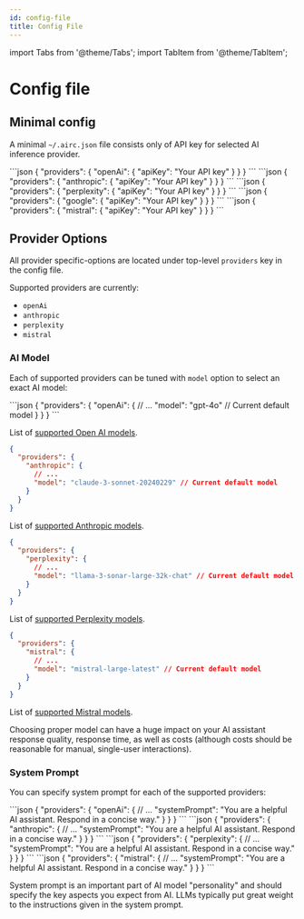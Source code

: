 ```yaml
---
id: config-file
title: Config File
---
```


import Tabs from '@theme/Tabs';
import TabItem from '@theme/TabItem';

# Config file

## Minimal config

A minimal `~/.airc.json` file consists only of API key for selected AI inference provider.

<Tabs groupId="provider">
<TabItem value="openAi" label="Open AI">
```json
{
  "providers": {
    "openAi": {
      "apiKey": "Your API key"
    }
  }
}
```
</TabItem>
<TabItem value="anthropic" label="Anthropic">
```json
{
  "providers": {
    "anthropic": {
      "apiKey": "Your API key"
    }
  }
}
```
</TabItem>
<TabItem value="perplexity" label="Perplexity">
```json
{
  "providers": {
    "perplexity": {
      "apiKey": "Your API key"
    }
  }
}
```
</TabItem>
<TabItem value="google" label="Google">
```json
{
  "providers": {
    "google": {
      "apiKey": "Your API key"
    }
  }
}
```
</TabItem>
<TabItem value="mistral" label="Mistral">
```json
{
  "providers": {
    "mistral": {
      "apiKey": "Your API key"
    }
  }
}
```
</TabItem>
</Tabs>

## Provider Options

All provider specific-options are located under top-level `providers` key in the config file.

Supported providers are currently:

- `openAi`
- `anthropic`
- `perplexity`
- `mistral`

### AI Model

Each of supported providers can be tuned with `model` option to select an exact AI model:

<Tabs groupId="provider">
<TabItem value="openAi" label="Open AI">
```json
{
  "providers": {
    "openAi": {
      // ...
      "model": "gpt-4o" // Current default model
    }
  }
}
```

List of [supported Open AI models](https://platform.openai.com/docs/models).
</TabItem>
<TabItem value="anthropic" label="Anthropic">

```json
{
  "providers": {
    "anthropic": {
      // ...
      "model": "claude-3-sonnet-20240229" // Current default model
    }
  }
}
```

List of [supported Anthropic models](https://docs.anthropic.com/en/docs/models-overview).
</TabItem>
<TabItem value="perplexity" label="Perplexity">

```json
{
  "providers": {
    "perplexity": {
      // ...
      "model": "llama-3-sonar-large-32k-chat" // Current default model
    }
  }
}
```

List of [supported Perplexity models](https://docs.perplexity.ai/docs/model-cards).
</TabItem>
<TabItem value="mistral" label="Mistral">

```json
{
  "providers": {
    "mistral": {
      // ...
      "model": "mistral-large-latest" // Current default model
    }
  }
}
```

List of [supported Mistral models](https://docs.mistral.ai/getting-started/models/).
</TabItem>
</Tabs>

Choosing proper model can have a huge impact on your AI assistant response quality, response time, as well as costs (although costs should be reasonable for manual, single-user interactions).

### System Prompt

You can specify system prompt for each of the supported providers:

<Tabs groupId="provider">
<TabItem value="openAi" label="Open AI">
```json
{
  "providers": {
    "openAi": {
      // ...
      "systemPrompt": "You are a helpful AI assistant. Respond in a concise way."
    }
  }
}
```
</TabItem>
<TabItem value="anthropic" label="Anthropic">
```json
{
  "providers": {
    "anthropic": {
      // ...
      "systemPrompt": "You are a helpful AI assistant. Respond in a concise way."
    }
  }
}
```
</TabItem>
<TabItem value="perplexity" label="Perplexity">
```json
{
  "providers": {
    "perplexity": {
      // ...
      "systemPrompt": "You are a helpful AI assistant. Respond in a concise way."
    }
  }
}
```
</TabItem>
<TabItem value="mistral" label="Mistral">
```json
{
  "providers": {
    "mistral": {
      // ...
      "systemPrompt": "You are a helpful AI assistant. Respond in a concise way."
    }
  }
}
```
</TabItem>
</Tabs>

System prompt is an important part of AI model "personality" and should specify the key aspects you expect from AI. LLMs typically put great weight to the instructions given in the system prompt.
